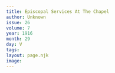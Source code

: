 ```yaml
---
title: Episcopal Services At The Chapel
author: Unknown
issue: 26
volume: 7
year: 1916
month: 29
day: V
tags:
layout: page.njk
image:
---
```

